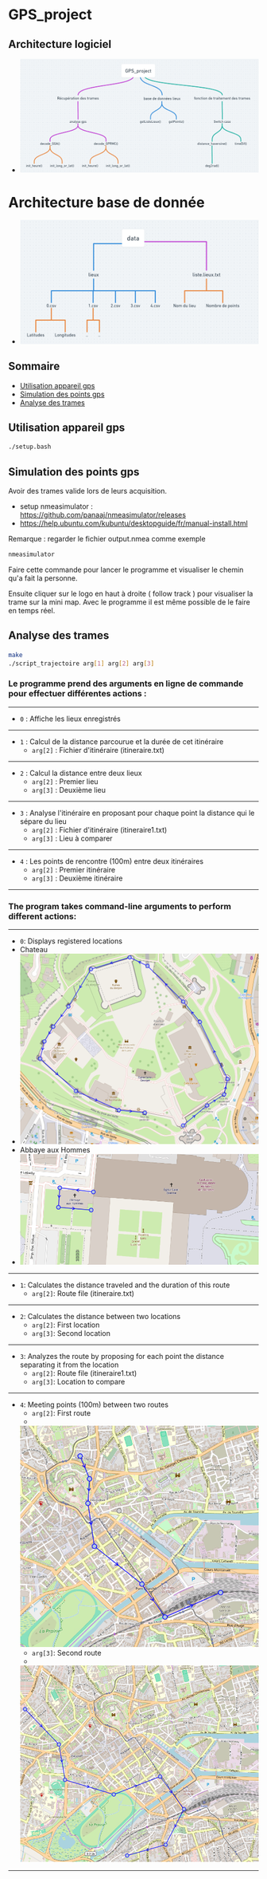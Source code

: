 # GPS_project

## Architecture logiciel
- ![](GPS/src/data/architecture_logiciel.png)


# Architecture base de donnée
- ![](GPS/src/data/architecture_base_de_donnees.png)

## Sommaire
 - [Utilisation appareil gps](#utilisation-appareil-gps)
 - [Simulation des points gps](#simulation-des-points-gps)
 - [Analyse des trames](#analyse-des-trames)

## Utilisation appareil gps

```bash
./setup.bash
```

## Simulation des points gps
Avoir des trames valide lors de leurs acquisition. 
 - setup nmeasimulator : https://github.com/panaaj/nmeasimulator/releases
 - https://help.ubuntu.com/kubuntu/desktopguide/fr/manual-install.html

Remarque : regarder le fichier output.nmea comme exemple
```bash
nmeasimulator
```

Faire cette commande pour lancer le programme et visualiser le chemin qu'a fait la personne.

Ensuite cliquer sur le logo en haut à droite ( follow track ) pour visualiser la trame sur la mini map. 
Avec le programme il est même possible de le faire en temps réel.

## Analyse des trames

```bash
make
./script_trajectoire arg[1] arg[2] arg[3]
```

### Le programme prend des arguments en ligne de commande pour effectuer différentes actions :
---
- `0` : Affiche les lieux enregistrés
---
- `1` : Calcul de la distance parcourue et la durée de cet itinéraire
  - `arg[2]` : Fichier d'itinéraire (itineraire.txt)
---
- `2` : Calcul la distance entre deux lieux
  - `arg[2]` : Premier lieu
  - `arg[3]` : Deuxième lieu
---
- `3` : Analyse l'itinéraire en proposant pour chaque point la distance qui le sépare du lieu
  - `arg[2]` : Fichier d'itinéraire (itineraire1.txt)
  - `arg[3]` : Lieu à comparer
---
- `4` : Les points de rencontre (100m) entre deux itinéraires
  - `arg[2]` : Premier itinéraire
  - `arg[3]` : Deuxième itinéraire
---

### The program takes command-line arguments to perform different actions:

---

- `0`: Displays registered locations
-  Chateau
-  ![](GPS/src/data/chateau.png)
-  Abbaye aux Hommes
-  ![](GPS/src/data/abbaye_aux_hommes.png)

---

- `1`: Calculates the distance traveled and the duration of this route
  - `arg[2]`: Route file (itineraire.txt)

---

- `2`: Calculates the distance between two locations
  - `arg[2]`: First location
  - `arg[3]`: Second location

---

- `3`: Analyzes the route by proposing for each point the distance separating it from the location
  - `arg[2]`: Route file (itineraire1.txt)
  - `arg[3]`: Location to compare

---

- `4`: Meeting points (100m) between two routes
  - `arg[2]`: First route
  - 
  ![](GPS/src/data/trame1.png)
  - `arg[3]`: Second route
  - 
  ![](GPS/src/data/trame2.png)

---


